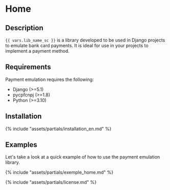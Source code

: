 # Home

## Description
`{{ vars.lib_name_sc }}` is a library developed to be used in Django projects to 
emulate bank card payments. It is ideal for use in your projects to implement a 
payment method.

## Requirements
Payment emulation requires the following:

- Django (>=5.1)
- pycpfcnpj (>=1.8)
- Python (>=3.10)

## Installation

{% include "assets/partials/installation_en.md" %}

## Examples

Let's take a look at a quick example of how to use the payment emulation library.

{% include "assets/partials/exemple_home.md" %}

{% include "assets/partials/license.md" %}
